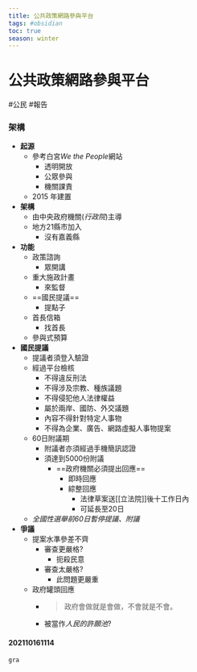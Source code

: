 ```yaml
---
title: 公共政策網路參與平台
tags: #obsidian 
toc: true
season: winter
---
```

# 公共政策網路參與平台
#公民 #報告

### 架構
- **起源**
	- 參考白宮*We the People*網站
		- 透明開放
		- 公眾參與
		- 機關課責
	- 2015 年建置
- **架構**
	- 由中央政府機關(*行政院*)主導
	- 地方21縣市加入
		- 沒有嘉義縣
- **功能**
	- 政策諮詢
		- 眾開講
	- 重大施政計畫
		- 來監督
	- ==國民提議==
		- 提點子
	- 首長信箱
		- 找首長
	- 參與式預算
- **國民提議**
	- 提議者須登入驗證
	- 經過平台檢核
		- 不得違反刑法
		- 不得涉及宗教、種族議題
		- 不得侵犯他人法律權益
		- 屬於兩岸、國防、外交議題
		- 內容不得針對特定人事物
		- 不得為企業、廣告、網路虛擬人事物提案
	- 60日附議期
		- 附議者亦須經過手機簡訊認證
		- 須達到5000份附議
			- ==政府機關必須提出回應==
				- 即時回應
				- 綜整回應
					- 法律草案送[[立法院]]後十工作日內
					- 可延長至20日
	- *全國性選舉前60日暫停提議、附議*
- **爭議**
	- 提案水準參差不齊
		- 審查更嚴格?
			- 扼殺民意
		- 審查太嚴格?
			- 此問題更嚴重
	- 政府罐頭回應
		- > 政府會做就是會做，不會就是不會。
		- 被當作*人民的許願池*?

#### 202110161114


```mermaid 
gra